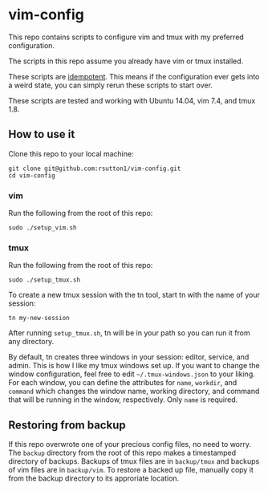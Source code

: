 # vim-config
This repo contains scripts to configure vim and tmux with my preferred configuration.

The scripts in this repo assume you already have vim or tmux installed. 

These scripts are [idempotent](http://stackoverflow.com/a/1077421). This means if the configuration ever gets into a weird state, you can simply rerun these scripts to start over.

These scripts are tested and working with Ubuntu 14.04, vim 7.4, and tmux 1.8.

## How to use it

Clone this repo to your local machine:
```
git clone git@github.com:rsutton1/vim-config.git
cd vim-config
```

### vim

Run the following from the root of this repo:
```
sudo ./setup_vim.sh
```

### tmux
Run the following from the root of this repo:
```
sudo ./setup_tmux.sh
```

To create a new tmux session with the tn tool, start tn with the name of your session:
```
tn my-new-session
```

After running `setup_tmux.sh`, tn will be in your path so you can run it from any directory.

By default, tn creates three windows in your session: editor, service, and admin. This is how I like my tmux windows set up. If you want to change the window configuration, feel free to edit `~/.tmux-windows.json` to your liking. For each window, you can define the attributes for `name`, `workdir`, and `command` which changes the window name, working directory, and command that will be running in the window, respectively. Only `name` is required.

## Restoring from backup

If this repo overwrote one of your precious config files, no need to worry. The `backup` directory from the root of this repo makes a timestamped directory of backups. Backups of tmux files are in `backup/tmux` and backups of vim files are in `backup/vim`. To restore a backed up file, manually copy it from the backup directory to its approriate location. 
